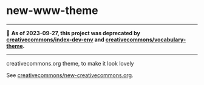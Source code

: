 # new-www-theme

----

🛑 **As of 2023-09-27, this project was deprecated by
[creativecommons/index-dev-env][index-dev-env] and
[creativecommons/vocabulary-theme][vocab-theme].**

[index-dev-env]: https://github.com/creativecommons/index-dev-env
[vocab-theme]: https://github.com/creativecommons/vocabulary-theme

----

creativecommons.org theme, to make it look lovely

See [creativecommons/new-creativecommons.org][neworg].

[neworg]:https://github.com/creativecommons/new-creativecommons.org

